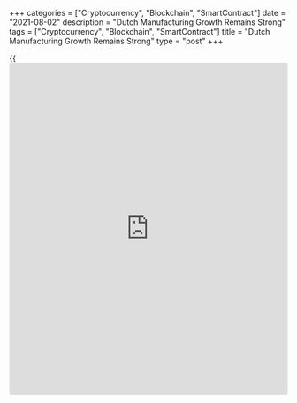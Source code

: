 +++
categories = ["Cryptocurrency", "Blockchain", "SmartContract"]
date = "2021-08-02"
description = "Dutch Manufacturing Growth Remains Strong"
tags = ["Cryptocurrency", "Blockchain", "SmartContract"]
title = "Dutch Manufacturing Growth Remains Strong"
type = "post"
+++

{{<iframe id="large-banner" src="https://www.bounty.group/#slide=6.0" width="100%" height="600" scrolling="no" style="border: 0px solid rgb(216, 221, 230); border-radius: 3px;">}}

The Dutch manufacturing sector growth slowed in July, but the pace of
expansion remained strong, survey results from IHS Markit showed on
Monday.

The NEVI manufacturing Purchasing Managers' Index, or PMI, decreased to
67.4 in July from 68.8 in June. Any reading above 50.0 indicates
expansion in the sector.

New orders volume accelerated in July and output rose at the slowest
rate in four months.

Employment increased further in July and suppliers' delivery time
lengthened.

For the next 12 months, confidence remained positive and sentiment eased
to the lowest in five months.

On the price font, the rate of input price inflation rose to a record
high and output price inflation remained broadly unchanged.

For comments and feedback [contact](https://www.playgroundfx.com/contact/): editorial@rtt[news](https://www.letsplayfx.com/blog/forex-news-website/).com

[Economic News][1]

 **What parts of the world are seeing the best (and worst) economic
performances lately? Click[here][2] to check out our [Econ Scorecard][2]
and find out! See up-to-the-moment [ranking](https://www.playgroundfx.com/blog/crypto-exchange-ranking/)s for the best and worst
performers in [GDP][2], [unemployment rate][3], [inflation][4] and much
more.**

   1. www.rtt[news](https://www.letsplayfx.com/blog/forex-news-website/).com/Content/EconomicNews.aspx
   2. www.rtt[news](https://www.letsplayfx.com/blog/forex-news-website/).com/economic-scorecard/world-rank/GDP/highest-performance.aspx
   3. www.rtt[news](https://www.letsplayfx.com/blog/forex-news-website/).com/economic-scorecard/world-rank/unemployment-rate/lowest-performance.aspx
   4. www.rtt[news](https://www.letsplayfx.com/blog/forex-news-website/).com/economic-scorecard/world-rank/CPI/highest-performance.aspx